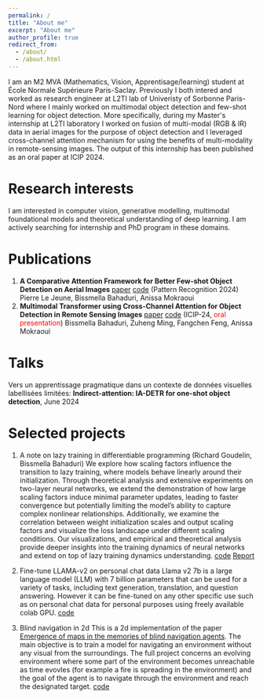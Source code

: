 ```yaml
---
permalink: /
title: "About me"
excerpt: "About me"
author_profile: true
redirect_from: 
  - /about/
  - /about.html
---
```


I am an M2 MVA (Mathematics, Vision, Apprentisage/learning) student at École Normale Supérieure Paris-Saclay. Previously I both intered and worked as research engineer at L2TI lab of Univeristy of Sorbonne Paris-Nord where I mainly worked on multimodal object detection and few-shot learning for object detection.
More specifically, during my Master's internship at L2TI laboratory I worked on fusion of multi-modal (RGB & IR) data in aerial images for the purpose of object detection and I leveraged cross-channel attention mechanism for using the benefits of multi-modality in remote-sensing images. The output of this internship has been published as an oral paper at ICIP 2024.


Research interests
======
I am interested in computer vision, generative modelling, multimodal foundational models and theoretical understanding of deep learning. I am actively searching for internship and PhD program in these domains.


Publications
======
1. **A Comparative Attention Framework for Better Few-shot Object Detection on Aerial Images** [paper](https://www.sciencedirect.com/science/article/pii/S0031320324009944) [code](https://github.com/pierlj/aaf_framework) (Pattern Recognition 2024) Pierre Le Jeune, Bissmella Bahaduri, Anissa Mokraoui
2. **Multimodal Transformer using Cross-Channel Attention for Object Detection in Remote Sensing Images** [paper](https://arxiv.org/abs/2310.13876)   [code](https://github.com/Bissmella/Small-object-detection-transformers)
(ICIP-24, <span style="color:red">oral presentation</span>) Bissmella Bahaduri, Zuheng Ming, Fangchen Feng, Anissa Mokraoui

Talks
======
Vers un apprentissage pragmatique dans un contexte de données visuelles labellisées limitées:
**Indirect-attention: IA-DETR for one-shot object detection**, June 2024

Selected projects
======
1. A note on lazy training in differentiable programming (Richard Goudelin, Bissmella Bahaduri)
We explore how scaling factors influence the transition to lazy training, where models behave linearly around their initialization. Through theoretical analysis and extensive experiments on two-layer neural networks, we extend the demonstration of how large scaling factors induce minimal parameter updates, leading to faster convergence but potentially limiting the model’s ability to capture complex nonlinear relationships. Additionally, we examine the correlation between weight initialization scales and output scaling factors and visualize the loss landscape under different scaling conditions. Our visualizations, and empirical and theoretical analysis provide deeper insights into the training dynamics of neural networks and extend on top of lazy training dynamics understanding.
[code](https://github.com/RichardGou/MVA_GDA_PROJECT) [Report](/files/note_on_lazy_training.pdf)


2. Fine-tune LLAMA-v2 on personal chat data
Llama v2 7b is a large language model (LLM) with 7 billion parameters that can be used for a variety of tasks, including text generation, translation, and question answering. However it can be fine-tuned on any other specific use such as on personal chat data for personal purposes using freely available colab GPU.
[code](https://github.com/Bissmella/FineTune_llama_on_chat_data)

3. Blind navigation in 2d
This is a 2d implementation of the paper [Emergence of maps in the memories of blind navigation agents](https://arxiv.org/pdf/2301.13261). The main objective is to train a model for navigating an environment without any visual from the surroundings. The full project concerns an evolving environment where some part of the environment becomes unreachable as time evovles (for example a fire is spreading in the environment) and the goal of the agent is to navigate through the environment and reach the designated target. [code](https://github.com/Bissmella/Blind_navigation_2d.git)

<!-- For more info
------
More info about configuring academicpages can be found in [the guide](https://academicpages.github.io/markdown/). The [guides for the Minimal Mistakes theme](https://mmistakes.github.io/minimal-mistakes/docs/configuration/) (which this theme was forked from) might also be helpful.
 -->
